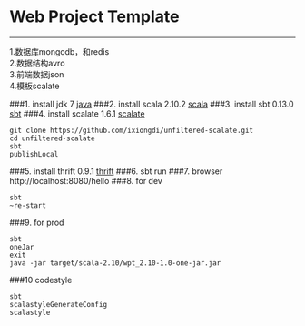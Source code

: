 # Web Project Template

---

1.数据库mongodb，和redis  
2.数据结构avro  
3.前端数据json  
4.模板scalate  

###1. install jdk 7
[java](http://www.oracle.com/technetwork/java/javase/downloads/index.html)
###2. install scala 2.10.2
[scala](http://www.scala-lang.org/download/)
###3. install sbt 0.13.0
[sbt](http://www.scala-sbt.org/release/docs/Getting-Started/Setup.html)
###4. install scalate 1.6.1
[scalate](http://scalate.fusesource.org/download.html)
```
git clone https://github.com/ixiongdi/unfiltered-scalate.git  
cd unfiltered-scalate  
sbt
publishLocal
```
###5. install thrift 0.9.1
[thrift](http://thrift.apache.org/download/)
###6. sbt run
###7. browser http://localhost:8080/hello
###8. for dev
```
sbt  
~re-start
```
###9. for prod
```
sbt  
oneJar  
exit  
java -jar target/scala-2.10/wpt_2.10-1.0-one-jar.jar
```
###10 codestyle
```
sbt
scalastyleGenerateConfig
scalastyle
```
